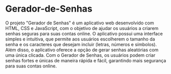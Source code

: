 # Gerador-de-Senhas
O projeto "Gerador de Senhas" é um aplicativo web desenvolvido com HTML, CSS e JavaScript, com o objetivo de ajudar os usuários a criarem senhas seguras para suas contas online. O aplicativo possui uma interface simples e intuitiva, que permite aos usuários escolherem o tamanho da senha e os caracteres que desejam incluir (letras, números e símbolos). Além disso, o aplicativo oferece a opção de gerar senhas aleatórias com uma única clicada. Com o Gerador de Senhas, os usuários podem criar senhas fortes e únicas de maneira rápida e fácil, garantindo mais segurança para suas contas online.
